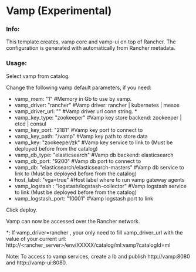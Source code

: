 # Vamp (Experimental)


### Info:

 This template creates, vamp core and vamp-ui on top of Rancher. The configuration is generated with automatically from Rancher metadata. 
 
 
### Usage:

 Select vamp from catalog. 
  
 Change the following vamp default parameters, if you need:

 - vamp_mem: "1"				#Memory in Gb to use by vamp.
 - vamp_driver: "rancher"		#Vamp driver: rancher | kubernetes | mesos
 - vamp_driver_url: "<id>" 		#Vamp driver url conn string. *
 - vamp_key_type: "zookeeper"	#Vamp key store backend: zookeeper | etcd | consul
 - vamp_key_port: "2181"		#Vamp key port to connect to
 - vamp_key_path: "/vamp"		#Vamp key path to store data
 - vamp_key: "zookeeper/zk"		#Vamp key service to link to (Must be deployed before from the catalog)
 - vamp_db_type: "elasticsearch"	#Vamp db backend: elasticsearch
 - vamp_db_port: "9200"			#Vamp db port to connect to
 - vamp_db: "elasticsearch/elasticsearch-masters"	#Vamp db service to link to (Must be deployed before from the catalog)
 - host_label: "vga=true" 		#Host label where to run vamp gateway agents
 - vamp_logstash : "logstash/logstash-collector"	#Vamp logstash service to link (Must be deployed before from the catalog)
 - vamp_logstash_port: "10001"	#Vamp logstash port to link
 
 Click deploy.
 
 Vamp can now be accessed over the Rancher network. 

 *: If vamp_driver=rancher , your only need to fill vamp_driver_url with the <XXXXX> value of your current url: http://<rancher_server>/env/XXXXX/catalog/ml:vamp?catalogId=ml

 Note: To access to vamp services, create a lb and publish http://vamp:8080 and http://vamp-ui:8080.
 

